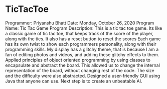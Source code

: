 # TicTacToe

 Programmer:  Priyanshu Bhatt
 Date:  Monday, October 26, 2020
 Program Name:  Tic Tac Game
 Program Description: This is a tic tac toe game. Its like a classic 
 game of tic tac toe, that keeps track of the score of the player, along
 with the ties. It also has a reset button to reset the scores Each game 
 has its own twist to show each programmers personality, along with their 
 programming skills. My display has a glitchy theme, that is because
 I am a fan of editing photos and videos, and adding these glitchy
 effects to them. Applied principles of object oriented programming 
 by using classes to encapsulate and abstract the board.
 This allowed us to change the internal representation of the board, 
 without changing rest of the code. The size and the difficulty were 
 also abstracted. Designed a user-friendly GUI using Java that anyone can use.
 Next step is to create an unbeatable AI.
